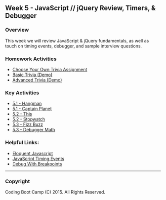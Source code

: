 ## Week 5 - JavaScript // jQuery Review, Timers, & Debugger 

### Overview
This week we will review JavaScript & jQuery fundamentals, as well as touch on timing events, debugger, and sample interview questions.

### Homework Activities
* [Choose Your Own Trivia Assignment](2-Homework/Instructions/homework-instructions.md)
* [Basic Trivia (Demo)](2-Homework/Instructions/basic-trivia-demo.mov)
* [Advanced Trivia (Demo)](2-Homework/Instructions/advanced-trivia-demo.mov)

### Key Activities 
* [5.1 - Hangman](1-Class-Content/5.1/Activities/1-Hangman)
* [5.1 - Captain Planet](1-Class-Content/5.1/Activities/2-CaptainPlanet)
* [5.2 - This ](1-Class-Content/5.2/Activities/2-This)
* [5.2 - Stopwatch ](1-Class-Content/5.2/Activities/7-Stopwatch)
* [5.3 - Fizz Buzz ](1-Class-Content/5.3/student-facing/fizz_buzz)
* [5.3 - Debugger Math ](1-Class-Content/5.3/debugger)

### Helpful Links:
* [Eloquent Javascript](http://eloquentjavascript.net/) 
* [JavaScript Timing Events](http://www.w3schools.com/js/js_timing.asp)
* [Debug With Breakpoints](https://developers.google.com/web/tools/chrome-devtools/debug/breakpoints/?hl=en)

-------

### Copyright 
Coding Boot Camp (C) 2015. All Rights Reserved.
